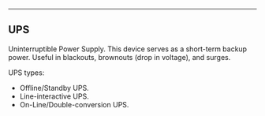 
---

## UPS

Uninterruptible Power Supply. This device serves as a short-term backup power. Useful in blackouts, brownouts (drop in voltage), and surges.

UPS types:
- Offline/Standby UPS.
- Line-interactive UPS.
- On-Line/Double-conversion UPS.

